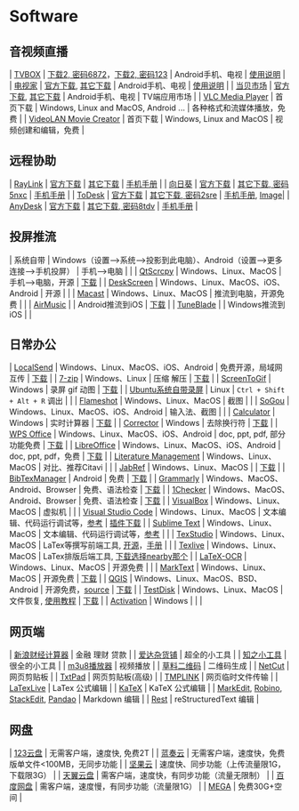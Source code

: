 # Software

## 音视频直播

| [TVBOX](https://leezn.github.io/TVBox) | [下载2, 密码6872](https://www.123pan.com/s/eQ0vjv-Bfx13.html)，[下载2, 密码123](https://tsq.lanzouf.com/b0c4nr91c)  | Android手机、电视  | [使用说明](./TVBox.md) |
| [电视家](https://www.tvapk.net/) | [官方下载](https://www.tvapk.net/), [其它下载](https://www.123pan.com/s/eQ0vjv-LW413.html)  | Android手机、电视  | [使用说明](https://www.tvapk.net/course) |
| [当贝市场](https://www.dangbei.com/)  | [官方下载](https://www.dangbei.com/apps/), [其它下载](https://www.123pan.com/s/eQ0vjv-5W413.html) | Android手机、电视 |  TV端应用市场  |
| [VLC Media Player](https://www.videolan.org/vlc/)   | 首页下载 |  Windows, Linux and MacOS, Android ...  | 各种格式和流媒体播放，免费  |
| [VideoLAN Movie Creator](https://www.videolan.org/vlmc/)   | 首页下载 |  Windows, Linux and MacOS  | 视频创建和编辑，免费  |


## 远程协助

| [RayLink](https://www.raylink.live/)  | [官方下载](https://www.raylink.live/download.html) | [其它下载](https://www.123pan.com/s/eQ0vjv-6W413.html) | [手机手册](https://www.raylink.live/helpcenter/support-1048.html)  |
| [向日葵](https://sunlogin.oray.com/)  | [官方下载](https://sunlogin.oray.com/download?categ=personal) | [其它下载, 密码5nxc](https://wwqe.lanzouy.com/b04wajk5g) | [手机手册](https://service.oray.com/category/340_1.html)  |
| [ToDesk](https://www.todesk.com/) | [官方下载](https://www.todesk.com/download.html) | [其它下载, 密码2sre](https://wwqe.lanzouy.com/b04wajkcd) | [手机手册](https://www.todesk.com/helpcenter/solo-104.html), [Image](./ToDesk.md)|
| [AnyDesk](https://anydesk.com/)      | [官方下载](https://anydesk.com/en/downloads/android) | [其它下载, 密码8tdv](https://wwqe.lanzouy.com/b04wajkef)  | [手机手册]() |

## 投屏推流

| 系统自带  | Windows（设置-->系统-->投影到此电脑）、Android（设置-->更多连接-->手机投屏）  | 手机-->电脑   |     |
| [QtScrcpy](https://github.com/barry-ran/QtScrcpy)  |  Windows、Linux、MacOS  | 手机-->电脑，开源   | [下载](https://www.123pan.com/s/eQ0vjv-yW413.html)  |
| [DeskScreen](https://deskreen.com/) | Windows、Linux、MacOS、iOS、Android | 开源 |   |
| [Macast](https://xfangfang.github.io/Macast/)   |  Windows、Linux、MacOS |  推流到电脑，开源免费 |    |
| [AirMusic](https://www.airmusic.app/)   |   | Android推流到iOS | [下载](https://www.123pan.com/s/eQ0vjv-VW413.html)  |
| [TuneBlade](http://www.tuneblade.com/)   |    | Windows推流到iOS |    |
 
## 日常办公

| [LocalSend](https://localsend.org)  | Windows、Linux、MacOS、iOS、Android   | 免费开源，局域网互传   |  [下载](https://www.123pan.com/s/eQ0vjv-Ffx13.html)  |
| [7-zip](https://www.7-zip.org/)  | Windows、Linux  |  压缩 解压 | [下载](https://www.123pan.com/s/eQ0vjv-Xfx13.html)  |
| [ScreenToGif](https://www.screentogif.com/)  | Windows  |  录屏 gif 动图 | [下载](https://www.123pan.com/s/eQ0vjv-wfx13.html)  |
| [Ubuntu系统自带录屏](https://ubuntuhandbook.org/index.php/2020/01/record-ubuntu-desktop-built-in-screen-recorder/) | Linux  | ``Ctrl + Shift + Alt + R`` 调出 |    |
| [Flameshot](https://flameshot.org/)  | Windows、Linux、MacOS  |  截图 |    |
| [SoGou](https://shurufa.sogou.com/)  | Windows、Linux、MacOS、iOS、Android  |  输入法、截图 |    |
| [Calculator](https://iridescent.ink/projects/software/)    |   Windows     |  实时计算器 | [下载](https://www.123pan.com/s/eQ0vjv-Gfx13.html) |
| [Corrector](https://iridescent.ink/projects/software/)    |   Windows     |  去除换行符 | [下载](https://www.123pan.com/s/eQ0vjv-Pfx13.html)  |
| [WPS Office](https://www.wps.cn/)    |   Windows、Linux、MacOS、iOS、Android     |  doc, ppt, pdf, 部分功能免费 | [下载](https://www.wps.cn/product/)  |
| [LibreOffice](https://www.libreoffice.org/)    |   Windows、Linux、MacOS、iOS、Android     |  doc, ppt, pdf，免费 | [下载](https://www.libreoffice.org/download/)  |
| [Literature Management](https://blog.csdn.net/enjoyyl/article/details/46523695) |  Windows、Linux、MacOS | 对比、推荐Citavi |   |
| [JabRef](https://www.jabref.org/) |  Windows、Linux、MacOS  |     | [下载](https://www.123pan.com/s/eQ0vjv-cW413.html) |
| [BibTexManager](https://play.google.com/store/apps/details?id=org.eu.thedoc.bibtexmanager) |  Android  |  免费   | [下载](https://www.123pan.com/s/eQ0vjv-yBx13.html) |
| [Grammarly](https://www.grammarly.com/) |  Windows、MacOS、Android、Browser  |  免费、语法检查   | [下载](https://www.grammarly.com/desktop) |
| [1Checker](http://www.1checker.com/) |  Windows、MacOS、Android、Browser  |  免费、语法检查   | [下载](http://www.1checker.com/Products/DownLoad?product=Desktop) |
| [VisualBox](https://www.cgsecurity.org/wiki/TestDisk)  | Windows、Linux、MacOS  | 虚拟机 |    |
| [Visual Studio Code](https://code.visualstudio.com/)    |   Windows、Linux、MacOS  |  文本编辑、代码运行调试等，[参考](https://blog.csdn.net/enjoyyl/article/details/123857521) |  [插件下载](https://www.123pan.com/s/eQ0vjv-9C413.html) |
| [Sublime Text](http://www.sublimetext.com/)    |   Windows、Linux、MacOS  |  文本编辑、代码运行调试等，[参考](https://iridescent.blog.csdn.net/article/details/50057491) |   |
| [TexStudio](https://texstudio.sourceforge.net/) | Windows、Linux、MacOS   | LaTex等撰写前端工具, [开源](https://github.com/texstudio-org/texstudio)，[手册](https://texstudio-org.github.io/)  |   |
| [Texlive](https://tug.org/texlive)  | Windows、Linux、MacOS  | LaTex排版后端工具, [下载选择nearby那个](https://www.tug.org/texlive/acquire-iso.html)  |
| [LaTeX-OCR](https://lukas-blecher.github.io/LaTeX-OCR/)  | Windows、Linux、MacOS  |  开源免费  |   |
| [MarkText](https://www.marktext.cc/)  |  Windows、Linux、MacOS  | 开源免费  | [下载](https://www.123pan.com/s/eQ0vjv-Yfx13.html)    |
| [QGIS](https://www.qgis.org/)  |  Windows、Linux、MacOS、BSD、Android  | 开源免费，[source](https://github.com/qgis/QGIS)  | [下载](https://www.qgis.org/en/site/forusers/download.html)    |
| [TestDisk](https://www.cgsecurity.org/wiki/TestDisk)  | Windows、Linux、MacOS  | 文件恢复, [使用教程](https://iridescent.blog.csdn.net/article/details/125034356)  |  [下载](https://www.123pan.com/s/eQ0vjv-dC413.html)  |
| [Activation](http://win激活.top) | Windows   |     |      |


## 网页端

| [新浪财经计算器](http://finance.sina.com.cn/calc/)  | 金融 理财 贷款 |
| [爱达杂货铺](https://adzhp.xyz/)  | 超全的小工具 |
| [知之小工具](https://www.100xgj.com/)  | 很全的小工具 |
| [m3u8播放器](https://m3u8play.com) | 视频播放 |
| [草料二维码](https://cli.im/)  | 二维码生成  |
| [NetCut](http://netcut.cn) |  网页剪贴板  |
| [TxtPad](http://txtpad.cn) |  网页剪贴板(高级)  |
| [TMPLINK](http://www.tmp.link) |  网页临时文件传输  |
| [LaTexLive](https://www.latexlive.com/)  | LaTex 公式编辑   |
| [KaTeX](https://katex.org/)  | KaTeX 公式编辑   |
| [MarkEdit](https://markdit.com), [Robino](https://typo.robino.dev/), [StackEdit](https://stackedit.io/), [Pandao](https://pandao.github.io/editor.md/en.html)  | Markdown 编辑   |
| [Rest](https://rsted.info.ucl.ac.be/)  |  reStructuredText 编辑 |


## 网盘

| [123云盘](https://www.123pan.com)  | 无需客户端，速度快, 免费2T |
| [蓝奏云](https://www.lanzou.com) | 无需客户端，速度快，免费版单文件<100MB，无同步功能  |
| [坚果云](https://www.jianguoyun.com/) | 速度快、同步功能（上传流量限1G，下载限3G） |
| [天翼云盘](https://cloud.189.cn/) | 需客户端，速度快，有同步功能（流量无限制）  |
| [百度网盘](https://pan.baidu.com/) | 需客户端，速度慢，有同步功能（流量限1G）  |
| [MEGA](https://mega.nz/)  | 免费30G+空间  |



